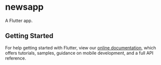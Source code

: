 # newsapp

A Flutter app.

## Getting Started

For help getting started with Flutter, view our
[online documentation](https://flutter.dev/docs), which offers tutorials,
samples, guidance on mobile development, and a full API reference.
